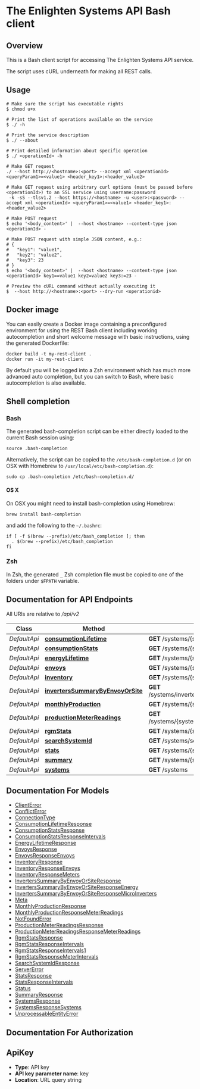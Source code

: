 # The Enlighten Systems API Bash client

## Overview

This is a Bash client script for accessing The Enlighten Systems API service.

The script uses cURL underneath for making all REST calls.

## Usage

```shell
# Make sure the script has executable rights
$ chmod u+x 

# Print the list of operations available on the service
$ ./ -h

# Print the service description
$ ./ --about

# Print detailed information about specific operation
$ ./ <operationId> -h

# Make GET request
./ --host http://<hostname>:<port> --accept xml <operationId> <queryParam1>=<value1> <header_key1>:<header_value2>

# Make GET request using arbitrary curl options (must be passed before <operationId>) to an SSL service using username:password
 -k -sS --tlsv1.2 --host https://<hostname> -u <user>:<password> --accept xml <operationId> <queryParam1>=<value1> <header_key1>:<header_value2>

# Make POST request
$ echo '<body_content>' |  --host <hostname> --content-type json <operationId> -

# Make POST request with simple JSON content, e.g.:
# {
#   "key1": "value1",
#   "key2": "value2",
#   "key3": 23
# }
$ echo '<body_content>' |  --host <hostname> --content-type json <operationId> key1==value1 key2=value2 key3:=23 -

# Preview the cURL command without actually executing it
$  --host http://<hostname>:<port> --dry-run <operationid>

```

## Docker image

You can easily create a Docker image containing a preconfigured environment
for using the REST Bash client including working autocompletion and short
welcome message with basic instructions, using the generated Dockerfile:

```shell
docker build -t my-rest-client .
docker run -it my-rest-client
```

By default you will be logged into a Zsh environment which has much more
advanced auto completion, but you can switch to Bash, where basic autocompletion
is also available.

## Shell completion

### Bash

The generated bash-completion script can be either directly loaded to the current Bash session using:

```shell
source .bash-completion
```

Alternatively, the script can be copied to the `/etc/bash-completion.d` (or on OSX with Homebrew to `/usr/local/etc/bash-completion.d`):

```shell
sudo cp .bash-completion /etc/bash-completion.d/
```

#### OS X

On OSX you might need to install bash-completion using Homebrew:

```shell
brew install bash-completion
```

and add the following to the `~/.bashrc`:

```shell
if [ -f $(brew --prefix)/etc/bash_completion ]; then
  . $(brew --prefix)/etc/bash_completion
fi
```

### Zsh

In Zsh, the generated `_` Zsh completion file must be copied to one of the folders under `$FPATH` variable.

## Documentation for API Endpoints

All URIs are relative to */api/v2*

Class | Method | HTTP request | Description
------------ | ------------- | ------------- | -------------
*DefaultApi* | [**consumptionLifetime**](docs/DefaultApi.md#consumptionlifetime) | **GET** /systems/{system_id}/consumption_lifetime | 
*DefaultApi* | [**consumptionStats**](docs/DefaultApi.md#consumptionstats) | **GET** /systems/{system_id}/consumption_stats | 
*DefaultApi* | [**energyLifetime**](docs/DefaultApi.md#energylifetime) | **GET** /systems/{system_id}/energy_lifetime | 
*DefaultApi* | [**envoys**](docs/DefaultApi.md#envoys) | **GET** /systems/{system_id}/envoys | 
*DefaultApi* | [**inventory**](docs/DefaultApi.md#inventory) | **GET** /systems/{system_id}/inventory | 
*DefaultApi* | [**invertersSummaryByEnvoyOrSite**](docs/DefaultApi.md#inverterssummarybyenvoyorsite) | **GET** /systems/inverters_summary_by_envoy_or_site | 
*DefaultApi* | [**monthlyProduction**](docs/DefaultApi.md#monthlyproduction) | **GET** /systems/{system_id}/monthly_production | 
*DefaultApi* | [**productionMeterReadings**](docs/DefaultApi.md#productionmeterreadings) | **GET** /systems/{system_id}/production_meter_readings | 
*DefaultApi* | [**rgmStats**](docs/DefaultApi.md#rgmstats) | **GET** /systems/{system_id}/rgm_stats | 
*DefaultApi* | [**searchSystemId**](docs/DefaultApi.md#searchsystemid) | **GET** /systems/search_system_id | 
*DefaultApi* | [**stats**](docs/DefaultApi.md#stats) | **GET** /systems/{system_id}/stats | 
*DefaultApi* | [**summary**](docs/DefaultApi.md#summary) | **GET** /systems/{system_id}/summary | 
*DefaultApi* | [**systems**](docs/DefaultApi.md#systems) | **GET** /systems | 


## Documentation For Models

 - [ClientError](docs/ClientError.md)
 - [ConflictError](docs/ConflictError.md)
 - [ConnectionType](docs/ConnectionType.md)
 - [ConsumptionLifetimeResponse](docs/ConsumptionLifetimeResponse.md)
 - [ConsumptionStatsResponse](docs/ConsumptionStatsResponse.md)
 - [ConsumptionStatsResponseIntervals](docs/ConsumptionStatsResponseIntervals.md)
 - [EnergyLifetimeResponse](docs/EnergyLifetimeResponse.md)
 - [EnvoysResponse](docs/EnvoysResponse.md)
 - [EnvoysResponseEnvoys](docs/EnvoysResponseEnvoys.md)
 - [InventoryResponse](docs/InventoryResponse.md)
 - [InventoryResponseEnvoys](docs/InventoryResponseEnvoys.md)
 - [InventoryResponseMeters](docs/InventoryResponseMeters.md)
 - [InvertersSummaryByEnvoyOrSiteResponse](docs/InvertersSummaryByEnvoyOrSiteResponse.md)
 - [InvertersSummaryByEnvoyOrSiteResponseEnergy](docs/InvertersSummaryByEnvoyOrSiteResponseEnergy.md)
 - [InvertersSummaryByEnvoyOrSiteResponseMicroInverters](docs/InvertersSummaryByEnvoyOrSiteResponseMicroInverters.md)
 - [Meta](docs/Meta.md)
 - [MonthlyProductionResponse](docs/MonthlyProductionResponse.md)
 - [MonthlyProductionResponseMeterReadings](docs/MonthlyProductionResponseMeterReadings.md)
 - [NotFoundError](docs/NotFoundError.md)
 - [ProductionMeterReadingsResponse](docs/ProductionMeterReadingsResponse.md)
 - [ProductionMeterReadingsResponseMeterReadings](docs/ProductionMeterReadingsResponseMeterReadings.md)
 - [RgmStatsResponse](docs/RgmStatsResponse.md)
 - [RgmStatsResponseIntervals](docs/RgmStatsResponseIntervals.md)
 - [RgmStatsResponseIntervals1](docs/RgmStatsResponseIntervals1.md)
 - [RgmStatsResponseMeterIntervals](docs/RgmStatsResponseMeterIntervals.md)
 - [SearchSystemIdResponse](docs/SearchSystemIdResponse.md)
 - [ServerError](docs/ServerError.md)
 - [StatsResponse](docs/StatsResponse.md)
 - [StatsResponseIntervals](docs/StatsResponseIntervals.md)
 - [Status](docs/Status.md)
 - [SummaryResponse](docs/SummaryResponse.md)
 - [SystemsResponse](docs/SystemsResponse.md)
 - [SystemsResponseSystems](docs/SystemsResponseSystems.md)
 - [UnprocessableEntityError](docs/UnprocessableEntityError.md)


## Documentation For Authorization


## ApiKey


- **Type**: API key
- **API key parameter name**: key
- **Location**: URL query string

